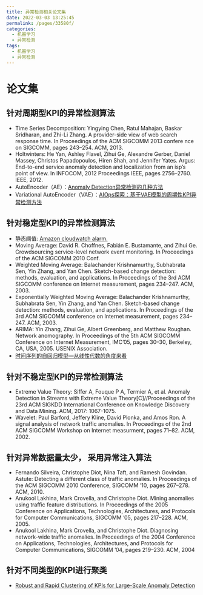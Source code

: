 ```yaml
---
title: 异常检测相关论文集
date: 2022-03-03 13:25:45
permalink: /pages/33580f/
categories:
  - 机器学习
  - 异常检测
tags:
  - 机器学习
  - 异常检测
---
```


# 论文集

## 针对周期型KPI的异常检测算法

- Time Series Decomposition: Yingying Chen, Ratul Mahajan, Baskar Sridharan, and Zhi-Li Zhang. A provider-side view of web search response time. In Proceedings of the ACM SIGCOMM 2013 confere nce on SIGCOMM, pages 243–254. ACM, 2013.
- Holtwinters: He Yan, Ashley Flavel, Zihui Ge, Alexandre Gerber, Daniel Massey, Christos Papadopoulos, Hiren Shah, and Jennifer Yates. Argus: End-to-end service anomaly detection and localization from an isp’s point of view. In INFOCOM, 2012 Proceedings IEEE, pages 2756–2760. IEEE, 2012.
- AutoEncoder（AE）：[Anomaly Detection异常检测的几种方法](https://www.jianshu.com/p/e31ff328b682)
- Variational AutoEncoder（VAE）：[AIOps探索：基于VAE模型的周期性KPI异常检测方法](https://zhuanlan.zhihu.com/p/45400663)

## 针对稳定型KPI的异常检测算法

- 静态阈值: [Amazon cloudwatch alarm.](http://link.zhihu.com/?target=http%3A//docs.aws.amazon.com/AmazonCloudWatch/latest/DeveloperGuide/ConsoleAlarms.html)
- Moving Average: David R. Choffnes, Fabián E. Bustamante, and Zihui Ge. Crowdsourcing service-level network event monitoring. In Proceedings of the ACM SIGCOMM 2010 Conf.
- Weighted Moving Average: Balachander Krishnamurthy, Subhabrata Sen, Yin Zhang, and Yan Chen. Sketch-based change detection: methods, evaluation, and applications. In Proceedings of the 3rd ACM
  SIGCOMM conference on Internet measurement, pages 234–247. ACM, 2003.
- Exponentially Weighted Moving Average: Balachander Krishnamurthy, Subhabrata Sen, Yin Zhang, and Yan Chen. Sketch-based change detection: methods, evaluation, and applications. In Proceedings of the 3rd ACM SIGCOMM conference on Internet measurement, pages 234–247. ACM, 2003.
- ARIMA: Yin Zhang, Zihui Ge, Albert Greenberg, and Matthew Roughan. Network anomography. In Proceedings of the 5th ACM SIGCOMM Conference on Internet Measurement, IMC’05, pages 30–30, Berkeley, CA, USA, 2005. USENIX Association.
- [时间序列的自回归模型—从线性代数的角度来看](https://zhuanlan.zhihu.com/p/35093835)

## 针对不稳定型KPI的异常检测算法

- Extreme Value Theory: Siffer A, Fouque P A, Termier A, et al. Anomaly Detection in Streams with Extreme Value Theory[C]//Proceedings of the 23rd ACM SIGKDD International Conference on Knowledge Discovery and Data Mining. ACM, 2017: 1067-1075.
- Wavelet: Paul Barford, Jeffery Kline, David Plonka, and Amos Ron. A signal analysis of network traffic anomalies. In Proceedings of the 2nd ACM SIGCOMM Workshop on Internet measurment, pages 71–82. ACM, 2002.

## 针对异常数据量太少， 采用异常注入算法

- Fernando Silveira, Christophe Diot, Nina Taft, and Ramesh Govindan. Astute: Detecting a different class of traffic anomalies. In Proceedings of the ACM SIGCOMM 2010 Conference, SIGCOMM ’10, pages 267–278. ACM, 2010.
- Anukool Lakhina, Mark Crovella, and Christophe Diot. Mining anomalies using traffic feature distributions. In Proceedings of the 2005 Conference on Applications, Technologies, Architectures, and Protocols for Computer Communications, SIGCOMM ’05, pages 217–228. ACM, 2005.
- Anukool Lakhina, Mark Crovella, and Christophe Diot. Diagnosing network-wide traffic anomalies. In Proceedings of the 2004 Conference on Applications, Technologies, Architectures, and Protocols for Computer Communications, SIGCOMM ’04, pages 219–230. ACM, 2004

## 针对不同类型的KPI进行聚类

- [Robust and Rapid Clustering of KPIs for Large-Scale Anomaly Detection](https://netman.aiops.org/~peidan/ANM2018/8.DependencyDiscovery/LectureCoverage/2018IWQOS_ROCKA.pdf)

